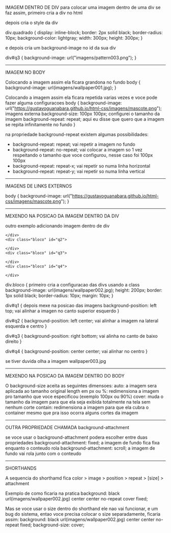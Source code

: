 IMAGEM DENTRO DE DIV
para colocar uma imagem dentro de uma div se faz assim, primeiro cria a div no html

<div class="quadrado" id="q1">
</div>

depois cria o style da div

div.quadrado {
    display: inline-block;
    border: 2px solid black;
    border-radius: 10px;
    background-color: lightgray;
    width: 300px;
    height: 300px;
}

e depois cria um background-image no id da sua div

div#q3 {
    background-image: url("imagens/pattern003.png");
}
_________________________________________________________________________________________________
IMAGEM NO BODY

Colocando a imagem assim ela ficara grandona no fundo
body {
    background-image: url(imagens/wallpaper001.jpg);
}

Colocando a imagem assim ela ficara repetida varias vezes e voce pode fazer alguma configuracoes
body {
    background-image: url("https://gustavoguanabara.github.io/html-css/imagens/mascote.png"); imagens externa
    background-size: 100px 100px; configurei o tamanho da imagem
    background-repeat: repeat; aqui eu disse que quero que a imagem se repita infinitamente no fundo 
}

na propriedade background-repeat existem algumas possibilidades:
- background-repeat: repeat; vai repetir a imagem no fundo
- background-repeat: no-repeat; vai colocar a imagem so 1 vez respeitando o tamanho que voce configurou, nesse caso foi 100px 100px
- background-repeat: repeat-x; vai repetir so numa linha horizontal
- background-repeat: repeat-y; vai repetir so numa linha vertical

________________________________________________________________________________________________
IMAGENS DE LINKS EXTERNOS

body {
    background-image: url("https://gustavoguanabara.github.io/html-css/imagens/mascote.png");
}

____________________________________________________________________________________________________
MEXENDO NA POSICAO DA IMAGEM DENTRO DA DIV

outro exemplo adicionando imagem dentro de div

<body>
    <div class="bloco" id="q1">

    </div>
    <div class="bloco" id="q2">

    </div>
    <div class="bloco" id="q3">

    </div>
    <div class="bloco" id="q4">

    </div>
</body>


div.bloco { primeiro cria a configuracao das divs usando a class
            background-image: url(imagens/wallpaper002.jpg);
            height: 200px;
            border: 1px solid black;
            border-radius: 10px;
            margin: 10px;
}

div#q1 { depois mexe na posicao das imagens
        background-position: left top; vai alinhar a imagen no canto superior esquerdo
}

div#q2 {
        background-position: left center; vai alinhar a imagem na lateral esquerda e centro
}

div#q3 {
        background-position: right bottom; vai alinha no canto de baixo direito
}

div#q4 {
        background-position: center center; vai alinhar no centro
}

se tiver duvida olha a imagem wallpaper003.jpg

_________________________________________________________________________________________________
MEXENDO NA POSICAO DA IMAGEM DENTRO DO BODY

<style>
    body { ao criar o body sem dimensao nenhuma ele da a altura bem pequena, de 8 px
        height: 98vh; por isso precisamos mexer na altura dele, nesse caso significa que o body ocupa 98% da videwport
        background-image: url(https://gustavoguanabara.github.io/html-css/imagens/mascote.png);
        background-size: 100px;
        background-repeat: no-repeat;
        background-position: center center;
}
</style>

O background-size aceita as seguintes dimensoes:
auto: a imagem sera aplicada ao tamanho original
length em px ou %: redimensiona a imagem pro tamanho que voce especificou (exemplo 100px ou 90%)
cover: muda o tamanho da imagem para que ela seja exibida totalmente na tela sem nenhum corte
contain: redimensiona a imagem para que ela cubra o container mesmo que pra isso ocorra alguns cortes da imagem

____________________________________________________________________________________________________
OUTRA PROPRIEDADE CHAMADA background-attachment

se voce usar o background-attachment podera escolher entre duas propriedades
background-attachment: fixed; a imagem de fundo fica fixa enquanto o conteudo rola
background-attachment: scroll; a imagem de fundo vai rola junto com o conteudo

________________________________________________________________________________________________________
SHORTHANDS

A sequencia do shorthamd fica
color > image > position > repeat > [size] > attachment

Exemplo de como ficaria na pratica
background: black url(imagens/wallpaper002.jpg) center center no-repeat cover fixed;

Mas se voce usar o size dentro do shorthand ele nao vai funcionar, e um bug do sistema, entao voce precisa colocar o size separadamente, ficaria assim:
background: black url(imagens/wallpaper002.jpg) center center no-repeat fixed;
background-size: cover;